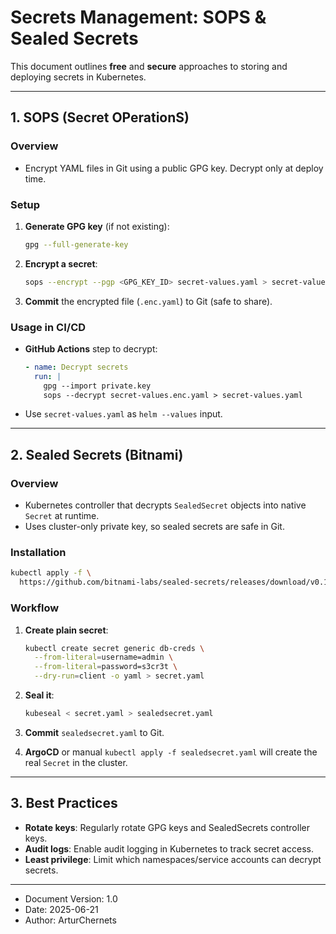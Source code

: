 # Secrets Management: SOPS & Sealed Secrets

This document outlines **free** and **secure** approaches to storing and deploying secrets in Kubernetes.

---

## 1. SOPS (Secret OPerationS)

### Overview

* Encrypt YAML files in Git using a public GPG key. Decrypt only at deploy time.

### Setup

1. **Generate GPG key** (if not existing):

   ```bash
   gpg --full-generate-key
   ```
2. **Encrypt a secret**:

   ```bash
   sops --encrypt --pgp <GPG_KEY_ID> secret-values.yaml > secret-values.enc.yaml
   ```
3. **Commit** the encrypted file (`.enc.yaml`) to Git (safe to share).

### Usage in CI/CD

* **GitHub Actions** step to decrypt:

  ```yaml
  - name: Decrypt secrets
    run: |
      gpg --import private.key
      sops --decrypt secret-values.enc.yaml > secret-values.yaml
  ```
* Use `secret-values.yaml` as `helm --values` input.

---

## 2. Sealed Secrets (Bitnami)

### Overview

* Kubernetes controller that decrypts `SealedSecret` objects into native `Secret` at runtime.
* Uses cluster-only private key, so sealed secrets are safe in Git.

### Installation

```bash
kubectl apply -f \
  https://github.com/bitnami-labs/sealed-secrets/releases/download/v0.17.5/controller.yaml
```

### Workflow

1. **Create plain secret**:

   ```bash
   kubectl create secret generic db-creds \
     --from-literal=username=admin \
     --from-literal=password=s3cr3t \
     --dry-run=client -o yaml > secret.yaml
   ```
2. **Seal it**:

   ```bash
   kubeseal < secret.yaml > sealedsecret.yaml
   ```
3. **Commit** `sealedsecret.yaml` to Git.
4. **ArgoCD** or manual `kubectl apply -f sealedsecret.yaml` will create the real `Secret` in the cluster.

---

## 3. Best Practices

* **Rotate keys**: Regularly rotate GPG keys and SealedSecrets controller keys.
* **Audit logs**: Enable audit logging in Kubernetes to track secret access.
* **Least privilege**: Limit which namespaces/service accounts can decrypt secrets.

---

* Document Version: 1.0
* Date: 2025-06-21
* Author: ArturChernets
